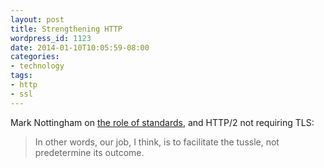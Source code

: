 ```yaml
---
layout: post
title: Strengthening HTTP
wordpress_id: 1123
date: 2014-01-10T10:05:59-08:00
categories:
- technology
tags:
- http
- ssl
---
```

Mark Nottingham on [the role of standards](http://www.mnot.net/blog/2014/01/04/strengthening_http_a_personal_view), and
HTTP/2 not requiring TLS:

> In other words, our job, I think, is to facilitate the tussle, not predetermine its outcome.
